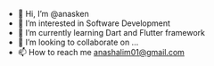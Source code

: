 - 👋 Hi, I’m @anasken
- 👀 I’m interested in Software Development
- 🌱 I’m currently learning Dart and Flutter framework
- 💞️ I’m looking to collaborate on ...
- 📫 How to reach me anashalim01@gmail.com

<!---
anasken/anasken is a ✨ special ✨ repository because its `README.md` (this file) appears on your GitHub profile.
You can click the Preview link to take a look at your changes.
--->
